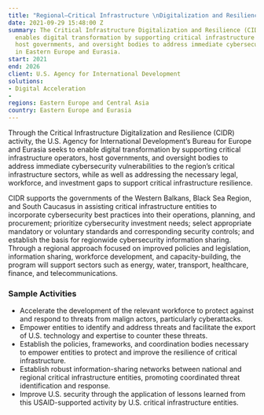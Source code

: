 ```yaml
---
title: "Regional—Critical Infrastructure \nDigitalization and Resilience (CIDR)"
date: 2021-09-29 15:48:00 Z
summary: The Critical Infrastructure Digitalization and Resilience (CIDR) activity
  enables digital transformation by supporting critical infrastructure operators,
  host governments, and oversight bodies to address immediate cybersecurity vulnerabilities
  in Eastern Europe and Eurasia.
start: 2021
end: 2026
client: U.S. Agency for International Development
solutions:
- Digital Acceleration
- 
regions: Eastern Europe and Central Asia
country: Eastern Europe and Eurasia
---
```


Through the Critical Infrastructure Digitalization and Resilience (CIDR) activity, the U.S. Agency for International Development’s Bureau for Europe and Eurasia seeks to enable digital transformation by supporting critical infrastructure operators, host governments, and oversight bodies to address immediate cybersecurity vulnerabilities to the region’s critical infrastructure sectors, while as well as addressing the necessary legal, workforce, and investment gaps to support critical infrastructure resilience. 

CIDR supports the governments of the Western Balkans, Black Sea Region, and South Caucasus in assisting critical infrastructure entities to incorporate cybersecurity best practices into their operations, planning, and procurement; prioritize cybersecurity investment needs; select appropriate mandatory or voluntary standards and corresponding security controls; and establish the basis for regionwide cybersecurity information sharing. Through a regional approach focused on improved policies and legislation, information sharing, workforce development, and capacity-building, the program will support sectors such as energy, water, transport, healthcare, finance, and telecommunications.

### Sample Activities 

* Accelerate the development of the relevant workforce to protect against and respond to threats from malign actors, particularly cyberattacks.
* Empower entities to identify and address threats and facilitate the export of U.S. technology and expertise to counter these threats.
* Establish the policies, frameworks, and coordination bodies necessary to empower entities to protect and improve the resilience of critical infrastructure.
* Establish robust information-sharing networks between national and regional critical infrastructure entities, promoting coordinated threat identification and response.
* Improve U.S. security through the application of lessons learned from this USAID-supported activity by U.S. critical infrastructure entities.